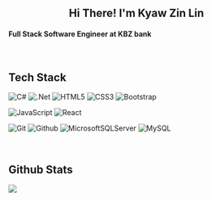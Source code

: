 <h2 align="center">Hi There!  I'm Kyaw Zin Lin</h4> 
<h4>Full Stack Software Engineer at KBZ bank</h4>
  

<br/>  


<h2>Tech Stack</h4>   

![C#](https://img.shields.io/badge/c%23-%23239120.svg?style=for-the-badge&logo=c-sharp&logoColor=white)
![.Net](https://img.shields.io/badge/.NET-5C2D91?style=for-the-badge&logo=.net&logoColor=white)
![HTML5](https://img.shields.io/badge/-HTML5-000000?style=for-the-badge&logo=HTML5)
![CSS3](https://img.shields.io/badge/-CSS3-000000?style=for-the-badge&logo=CSS3)
![Bootstrap](https://img.shields.io/badge/-Bootstrap-000000?style=for-the-badge&logo=bootstrap)
<!--![Tailwind CSS](https://img.shields.io/badge/-Tailwind-000000?style=for-the-badge&logo=tailwindcss)-->


 ![JavaScript](https://img.shields.io/badge/-JavaScript-000000?style=for-the-badge&logo=javascript)
 ![React](https://img.shields.io/badge/-React-000000?style=for-the-badge&logo=React)
<!--![TypeScript](https://img.shields.io/badge/-TypeScript-000000?style=for-the-badge&logo=typescript)-->
<!--![VueJs](https://img.shields.io/badge/-Vue.Js-000000?style=for-the-badge&logo=vue.js)-->
<!--![NextJs](https://img.shields.io/badge/-Next.Js-000000?style=for-the-badge&logo=next.js)-->

 ![Git](http://img.shields.io/badge/-Git-000000?style=for-the-badge&logo=Git)
 ![Github](http://img.shields.io/badge/-Github-000000?style=for-the-badge&logo=Github)
![MicrosoftSQLServer](https://img.shields.io/badge/Microsoft%20SQL%20Sever-CC2927?style=for-the-badge&logo=microsoft%20sql%20server&logoColor=white)
![MySQL](https://img.shields.io/badge/mysql-%2300f.svg?style=for-the-badge&logo=mysql&logoColor=white)
<!--![MongoDB](https://img.shields.io/badge/MongoDB-%234ea94b.svg?style=for-the-badge&logo=mongodb&logoColor=white)-->
<br/>  


## Github Stats  
<img src="https://github-readme-stats.vercel.app/api?username=KyawZinLin3&show_icons=true&count_private=true&hide_border=true" align="center" />


 
 
